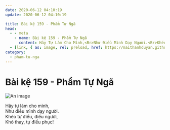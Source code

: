 ```yaml
---
date: 2020-06-12 04:10:19
update: 2020-06-12 04:10:19

title: Bài kệ 159 - Phẩm Tự Ngã
head:
  - - meta
    - name: Bài kệ 159 - Phẩm Tự Ngã
      content: Hãy Tự Làm Cho Mình,<Br>Như Điều Mình Dạy Người.<Br>Khéo Tự Điều, Điều Người,<Br>Khó Thay, Tự Điều Phục!<Br>
  - [link, { as: image, rel: preload, href: https://maithanhduyan.github.io/kinh-phap-cu/img/pham-tu-nga/pham-tu-nga-159.jpg }]
category:
  - pham-tu-nga
---
```


# Bài kệ 159 - Phẩm Tự Ngã

![An image](/img/pham-tu-nga/pham-tu-nga-159.jpg)

Hãy tự làm cho mình,<br>Như điều mình dạy người.<br>Khéo tự điều, điều người,<br>Khó thay, tự điều phục!<br>
